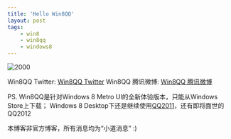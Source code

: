 ```yaml
---
title: 'Hello Win8QQ'
layout: post
tags:
    - win8
    - win8qq
    - windows8
---
```


![2000](http://t3.qpic.cn/mblogpic/9651916edc7521c1a9f8/2000)

Win8QQ Twitter: [Win8QQ Twitter](https://twitter.com/Win8QQ)
Win8QQ 腾讯微博: [Win8QQ 腾讯微博](http://t.qq.com/win8qq)

PS.
Win8QQ是针对Windows 8 Metro UI的全新体验版本，只能从Windows Store上下载；
Windows 8 Desktop下还是继续使用[QQ2011](http://im.qq.com)，还有即将面世的QQ2012



本博客非官方博客，所有消息均为“小道消息” :)